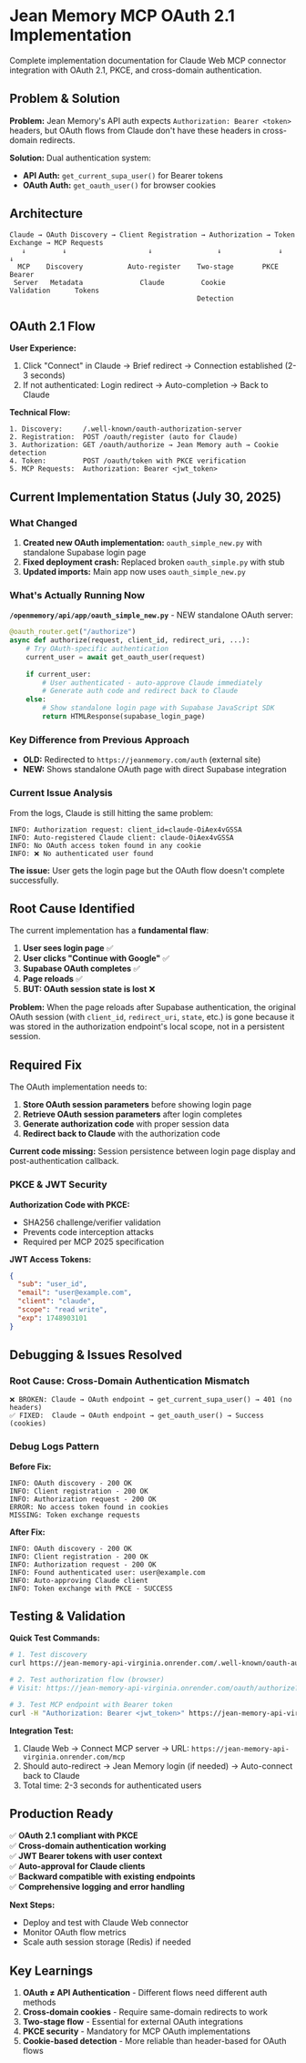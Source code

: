 # Jean Memory MCP OAuth 2.1 Implementation

Complete implementation documentation for Claude Web MCP connector integration with OAuth 2.1, PKCE, and cross-domain authentication.

## Problem & Solution

**Problem:** Jean Memory's API auth expects `Authorization: Bearer <token>` headers, but OAuth flows from Claude don't have these headers in cross-domain redirects.

**Solution:** Dual authentication system:
- **API Auth:** `get_current_supa_user()` for Bearer tokens
- **OAuth Auth:** `get_oauth_user()` for browser cookies

## Architecture

```
Claude → OAuth Discovery → Client Registration → Authorization → Token Exchange → MCP Requests
   ↓         ↓                    ↓                ↓              ↓               ↓
  MCP    Discovery           Auto-register    Two-stage       PKCE           Bearer
 Server   Metadata              Claude         Cookie         Validation      Tokens
                                              Detection
```

## OAuth 2.1 Flow

**User Experience:**
1. Click "Connect" in Claude → Brief redirect → Connection established (2-3 seconds)
2. If not authenticated: Login redirect → Auto-completion → Back to Claude

**Technical Flow:**
```
1. Discovery:     /.well-known/oauth-authorization-server
2. Registration:  POST /oauth/register (auto for Claude)
3. Authorization: GET /oauth/authorize → Jean Memory auth → Cookie detection
4. Token:         POST /oauth/token with PKCE verification
5. MCP Requests:  Authorization: Bearer <jwt_token>
```

## Current Implementation Status (July 30, 2025)

### What Changed
1. **Created new OAuth implementation:** `oauth_simple_new.py` with standalone Supabase login page
2. **Fixed deployment crash:** Replaced broken `oauth_simple.py` with stub
3. **Updated imports:** Main app now uses `oauth_simple_new.py`

### What's Actually Running Now
**`/openmemory/api/app/oauth_simple_new.py`** - NEW standalone OAuth server:
```python
@oauth_router.get("/authorize")
async def authorize(request, client_id, redirect_uri, ...):
    # Try OAuth-specific authentication
    current_user = await get_oauth_user(request)
    
    if current_user:
        # User authenticated - auto-approve Claude immediately
        # Generate auth code and redirect back to Claude
    else:
        # Show standalone login page with Supabase JavaScript SDK
        return HTMLResponse(supabase_login_page)
```

### Key Difference from Previous Approach
- **OLD:** Redirected to `https://jeanmemory.com/auth` (external site)
- **NEW:** Shows standalone OAuth page with direct Supabase integration

### Current Issue Analysis
From the logs, Claude is still hitting the same problem:
```
INFO: Authorization request: client_id=claude-OiAex4vGSSA
INFO: Auto-registered Claude client: claude-OiAex4vGSSA  
INFO: No OAuth access token found in any cookie
INFO: ❌ No authenticated user found
```

**The issue:** User gets the login page but the OAuth flow doesn't complete successfully.

## Root Cause Identified

The current implementation has a **fundamental flaw**:

1. **User sees login page** ✅
2. **User clicks "Continue with Google"** ✅  
3. **Supabase OAuth completes** ✅
4. **Page reloads** ✅
5. **BUT: OAuth session state is lost** ❌

**Problem:** When the page reloads after Supabase authentication, the original OAuth session (with `client_id`, `redirect_uri`, `state`, etc.) is gone because it was stored in the authorization endpoint's local scope, not in a persistent session.

## Required Fix

The OAuth implementation needs to:
1. **Store OAuth session parameters** before showing login page
2. **Retrieve OAuth session parameters** after login completes  
3. **Generate authorization code** with proper session data
4. **Redirect back to Claude** with the authorization code

**Current code missing:** Session persistence between login page display and post-authentication callback.

### PKCE & JWT Security

**Authorization Code with PKCE:**
- SHA256 challenge/verifier validation
- Prevents code interception attacks
- Required per MCP 2025 specification

**JWT Access Tokens:**
```json
{
  "sub": "user_id",
  "email": "user@example.com", 
  "client": "claude",
  "scope": "read write",
  "exp": 1748903101
}
```

## Debugging & Issues Resolved

### Root Cause: Cross-Domain Authentication Mismatch
```
❌ BROKEN: Claude → OAuth endpoint → get_current_supa_user() → 401 (no headers)
✅ FIXED:  Claude → OAuth endpoint → get_oauth_user() → Success (cookies)
```

### Debug Logs Pattern
**Before Fix:**
```
INFO: OAuth discovery - 200 OK
INFO: Client registration - 200 OK  
INFO: Authorization request - 200 OK
ERROR: No access token found in cookies
MISSING: Token exchange requests
```

**After Fix:**
```
INFO: OAuth discovery - 200 OK
INFO: Client registration - 200 OK
INFO: Authorization request - 200 OK
INFO: Found authenticated user: user@example.com
INFO: Auto-approving Claude client
INFO: Token exchange with PKCE - SUCCESS
```

## Testing & Validation

**Quick Test Commands:**
```bash
# 1. Test discovery
curl https://jean-memory-api-virginia.onrender.com/.well-known/oauth-authorization-server

# 2. Test authorization flow (browser)
# Visit: https://jean-memory-api-virginia.onrender.com/oauth/authorize?client_id=claude-test&redirect_uri=https://claude.ai/api/mcp/auth_callback&response_type=code&state=test

# 3. Test MCP endpoint with Bearer token
curl -H "Authorization: Bearer <jwt_token>" https://jean-memory-api-virginia.onrender.com/mcp
```

**Integration Test:**
1. Claude Web → Connect MCP server → URL: `https://jean-memory-api-virginia.onrender.com/mcp`
2. Should auto-redirect → Jean Memory login (if needed) → Auto-connect back to Claude
3. Total time: 2-3 seconds for authenticated users

## Production Ready

✅ **OAuth 2.1 compliant with PKCE**  
✅ **Cross-domain authentication working**  
✅ **JWT Bearer tokens with user context**  
✅ **Auto-approval for Claude clients**  
✅ **Backward compatible with existing endpoints**  
✅ **Comprehensive logging and error handling**

**Next Steps:**
- Deploy and test with Claude Web connector
- Monitor OAuth flow metrics
- Scale auth session storage (Redis) if needed

## Key Learnings

1. **OAuth ≠ API Authentication** - Different flows need different auth methods
2. **Cross-domain cookies** - Require same-domain redirects to work
3. **Two-stage flow** - Essential for external OAuth integrations
4. **PKCE security** - Mandatory for MCP OAuth implementations
5. **Cookie-based detection** - More reliable than header-based for OAuth flows